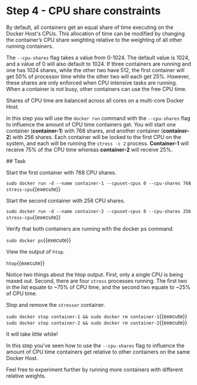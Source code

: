 # Step 4 - CPU share constraints

By default, all containers get an equal share of time executing on the Docker Host's CPUs. This allocation of time can be modified by changing the container’s CPU share weighting relative to the weighting of all other running containers.

The ``--cpu-shares`` flag takes a value from 0-1024. The default value is 1024, and a value of 0 will also default to 1024. If three containers are running and one has 1024 shares, while the other two have 512, the first container will get 50% of processor time while the other two will each get 25%. However, these shares are only enforced when CPU intensive tasks are running. When a container is not busy, other containers can use the free CPU time.

Shares of CPU time are balanced across all cores on a multi-core Docker Host.

In this step you will use the `docker run` command with the ``--cpu-shares`` flag to influence the amount of CPU time containers get. You will start one container (**container-1**) with 768 shares, and another container (**container-2**) with 256 shares. Each container will be locked to the first CPU on the system, and each will be running the `stress -c 2` process. **Container-1** will receive 75% of the CPU time whereas **container-2** will receive 25%.



## Task

Start the first container with 768 CPU shares.

`sudo docker run -d --name container-1 --cpuset-cpus 0 --cpu-shares 768 stress-cpu`{{execute}}


Start the second container with 256 CPU shares.

`sudo docker run -d --name container-2 --cpuset-cpus 0 --cpu-shares 256 stress-cpu`{{execute}}



Verify that both containers are running with the docker ps command.

  `sudo docker ps`{{execute}}



View the output of `htop`.

`htop`{{execute}}

Notice two things about the htop output. First, only a single CPU is being maxed out. Second, there are four `stress` processes running. The first two in the list equate to ~75% of CPU time, and the second two equate to ~25% of CPU time.

Stop and remove the `stresser` container.

`sudo docker stop container-1 && sudo docker rm container-1`{{execute}}
`sudo docker stop container-2 && sudo docker rm container-2`{{execute}}

It will take little while!

In this step you've seen how to use the ``--cpu-shares`` flag to influence the amount of CPU time containers get relative to other containers on the same Docker Host.

Feel free to experiment further by running more containers with different relative weights.
